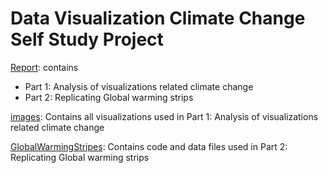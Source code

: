 # Data Visualization Climate Change Self Study Project

[Report](/Report.md): contains 
* Part 1: Analysis of visualizations related climate change
* Part 2: Replicating Global warming strips 

[images](/images): Contains all visualizations used in Part 1: Analysis of visualizations related climate change

[GlobalWarmingStripes](/GlobalWarmingStripes): Contains code and data files used in Part 2: Replicating Global warming strips 
